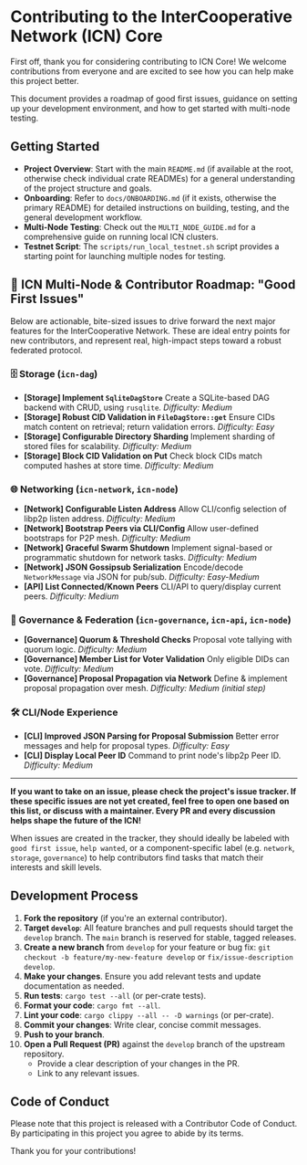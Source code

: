 # Contributing to the InterCooperative Network (ICN) Core

First off, thank you for considering contributing to ICN Core! We welcome contributions from everyone and are excited to see how you can help make this project better.

This document provides a roadmap of good first issues, guidance on setting up your development environment, and how to get started with multi-node testing.

## Getting Started

*   **Project Overview**: Start with the main `README.md` (if available at the root, otherwise check individual crate READMEs) for a general understanding of the project structure and goals.
*   **Onboarding**: Refer to `docs/ONBOARDING.md` (if it exists, otherwise the primary README) for detailed instructions on building, testing, and the general development workflow.
*   **Multi-Node Testing**: Check out the `MULTI_NODE_GUIDE.md` for a comprehensive guide on running local ICN clusters.
*   **Testnet Script**: The `scripts/run_local_testnet.sh` script provides a starting point for launching multiple nodes for testing.

## 🚀 ICN Multi-Node & Contributor Roadmap: "Good First Issues"

Below are actionable, bite-sized issues to drive forward the next major features for the InterCooperative Network. These are ideal entry points for new contributors, and represent real, high-impact steps toward a robust federated protocol.

### 🗄️ Storage (`icn-dag`)

*   **\[Storage] Implement `SqliteDagStore`**
    Create a SQLite-based DAG backend with CRUD, using `rusqlite`.
    *Difficulty: Medium*
*   **\[Storage] Robust CID Validation in `FileDagStore::get`**
    Ensure CIDs match content on retrieval; return validation errors.
    *Difficulty: Easy*
*   **\[Storage] Configurable Directory Sharding**
    Implement sharding of stored files for scalability.
    *Difficulty: Medium*
*   **\[Storage] Block CID Validation on Put**
    Check block CIDs match computed hashes at store time.
    *Difficulty: Medium*

### 🌐 Networking (`icn-network`, `icn-node`)

*   **\[Network] Configurable Listen Address**
    Allow CLI/config selection of libp2p listen address.
    *Difficulty: Medium*
*   **\[Network] Bootstrap Peers via CLI/Config**
    Allow user-defined bootstraps for P2P mesh.
    *Difficulty: Medium*
*   **\[Network] Graceful Swarm Shutdown**
    Implement signal-based or programmatic shutdown for network tasks.
    *Difficulty: Medium*
*   **\[Network] JSON Gossipsub Serialization**
    Encode/decode `NetworkMessage` via JSON for pub/sub.
    *Difficulty: Easy-Medium*
*   **\[API] List Connected/Known Peers**
    CLI/API to query/display current peers.
    *Difficulty: Medium*

### 👥 Governance & Federation (`icn-governance`, `icn-api`, `icn-node`)

*   **\[Governance] Quorum & Threshold Checks**
    Proposal vote tallying with quorum logic.
    *Difficulty: Medium*
*   **\[Governance] Member List for Voter Validation**
    Only eligible DIDs can vote.
    *Difficulty: Medium*
*   **\[Governance] Proposal Propagation via Network**
    Define & implement proposal propagation over mesh.
    *Difficulty: Medium (initial step)*

### 🛠️ CLI/Node Experience

*   **\[CLI] Improved JSON Parsing for Proposal Submission**
    Better error messages and help for proposal types.
    *Difficulty: Easy*
*   **\[CLI] Display Local Peer ID**
    Command to print node's libp2p Peer ID.
    *Difficulty: Medium*

---

**If you want to take on an issue, please check the project's issue tracker. If these specific issues are not yet created, feel free to open one based on this list, or discuss with a maintainer. Every PR and every discussion helps shape the future of the ICN!**

When issues are created in the tracker, they should ideally be labeled with `good first issue`, `help wanted`, or a component-specific label (e.g. `network`, `storage`, `governance`) to help contributors find tasks that match their interests and skill levels.

## Development Process

1.  **Fork the repository** (if you're an external contributor).
2.  **Target `develop`**: All feature branches and pull requests should target the `develop` branch. The `main` branch is reserved for stable, tagged releases.
3.  **Create a new branch** from `develop` for your feature or bug fix: `git checkout -b feature/my-new-feature develop` or `fix/issue-description develop`.
4.  **Make your changes**. Ensure you add relevant tests and update documentation as needed.
5.  **Run tests**: `cargo test --all` (or per-crate tests).
6.  **Format your code**: `cargo fmt --all`.
7.  **Lint your code**: `cargo clippy --all -- -D warnings` (or per-crate).
8.  **Commit your changes**: Write clear, concise commit messages.
9.  **Push to your branch**.
10. **Open a Pull Request (PR)** against the `develop` branch of the upstream repository.
    *   Provide a clear description of your changes in the PR.
    *   Link to any relevant issues.

## Code of Conduct

Please note that this project is released with a Contributor Code of Conduct. By participating in this project you agree to abide by its terms.

Thank you for your contributions! 
